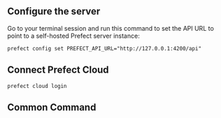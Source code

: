 
## Configure the server
Go to your terminal session and run this command to set the API URL to point to a self-hosted Prefect server instance:
```
prefect config set PREFECT_API_URL="http://127.0.0.1:4200/api"
```

## Connect Prefect Cloud
```
prefect cloud login
```

## Common Command
